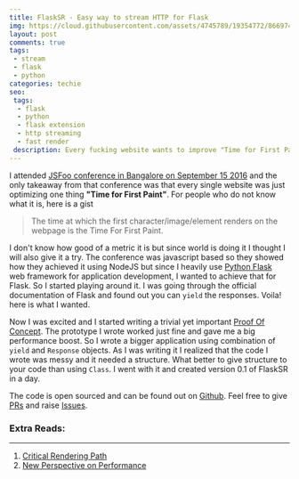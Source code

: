 ```yaml
---
title: FlaskSR - Easy way to stream HTTP for Flask
img: https://cloud.githubusercontent.com/assets/4745789/19354772/86697410-9185-11e6-83d0-a0c26f29e3d5.gif
layout: post
comments: true
tags:
 - stream
 - flask
 - python
categories: techie
seo:
 tags:
  - flask
  - python
  - flask extension
  - http streaming
  - fast render
 description: Every fucking website wants to improve "Time for First Paint". So I chose to do it for websites driven by Flask Framework. FlaskSR is the python package, a flask extension that you can use to minimize it.
---
```


I attended [JSFoo conference in Bangalore on September 15 2016](https://www.facebook.com/events/655680127921534/) and the only takeaway from that conference was that every single website was just optimizing one thing **"Time for First Paint"**. For people who do not know what it is, here is a gist

> The time at which the first character/image/element renders on the webpage is the Time For First Paint.

I don't know how good of a metric it is but since world is doing it I thought I will also give it a try. The conference was javascript based so they showed how they achieved it using NodeJS but since I heavily use [Python Flask](http://flask.pocoo.org/) web framework for application development, I wanted to achieve that for Flask. So I started playing around it. I was going through the official documentation of Flask and found out you can `yield` the responses. Voila! here is what I wanted.

Now I was excited and I started writing a trivial yet important [Proof Of Concept](https://en.wikipedia.org/wiki/Proof_of_concept). The prototype I wrote worked just fine and gave me a big performance boost. So I wrote a bigger application using combination of `yield` and `Response` objects. As I was writing it I realized that the code I wrote was messy and it needed a structure. What better to give structure to your code than using `Class`. I went with it and created version 0.1 of FlaskSR in a day.

The code is open sourced and can be found out on [Github](https://github.com/arpitbbhayani/flasksr). Feel free to give [PRs](https://github.com/arpitbbhayani/flasksr/pulls) and raise [Issues](https://github.com/arpitbbhayani/flasksr/issues).

### Extra Reads:
------------------------------
1. [Critical Rendering Path](https://developers.google.com/web/fundamentals/performance/critical-rendering-path/analyzing-crp)
2. [New Perspective on Performance](http://www.keynote.com/resources/articles/new-perspective-performance)
